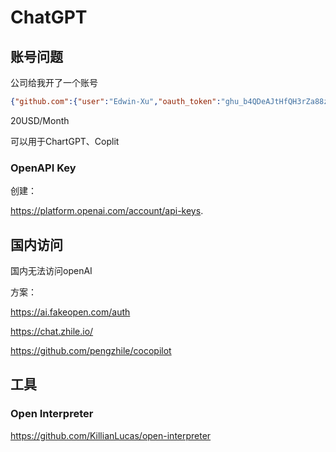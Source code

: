 # ChatGPT



## 账号问题

公司给我开了一个账号

```json
{"github.com":{"user":"Edwin-Xu","oauth_token":"ghu_b4QDeAJtHfQH3rZa88znTfSBpuNFjr4WnQ0b"}}
```

20USD/Month

可以用于ChartGPT、Coplit



### OpenAPI Key 

创建：

 https://platform.openai.com/account/api-keys.



## 国内访问

国内无法访问openAI

方案：

https://ai.fakeopen.com/auth

https://chat.zhile.io/

https://github.com/pengzhile/cocopilot

## 工具

### Open Interpreter

https://github.com/KillianLucas/open-interpreter







